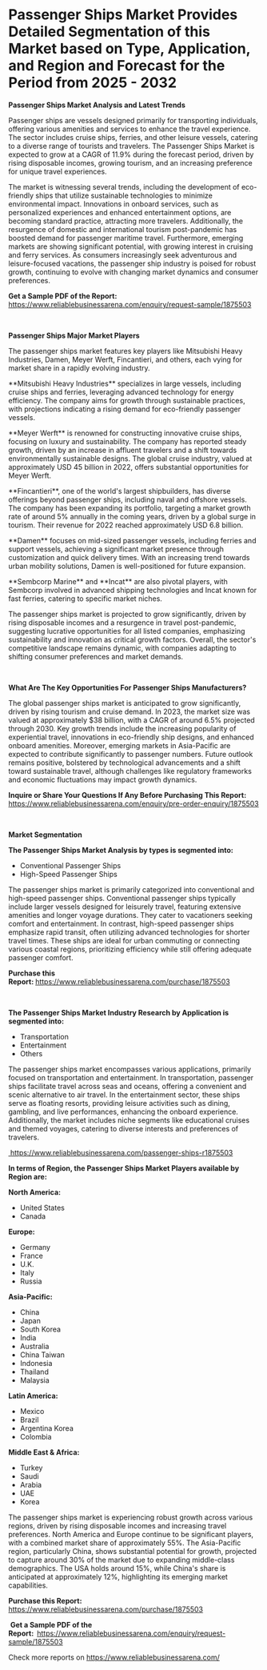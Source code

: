 <p><h1>Passenger Ships Market Provides Detailed Segmentation of this Market based on Type, Application, and Region and Forecast for the Period from 2025 - 2032</h1></p><p><strong>Passenger Ships Market Analysis and Latest Trends</strong></p>
<p><p>Passenger ships are vessels designed primarily for transporting individuals, offering various amenities and services to enhance the travel experience. The sector includes cruise ships, ferries, and other leisure vessels, catering to a diverse range of tourists and travelers. The Passenger Ships Market is expected to grow at a CAGR of 11.9% during the forecast period, driven by rising disposable incomes, growing tourism, and an increasing preference for unique travel experiences.</p><p>The market is witnessing several trends, including the development of eco-friendly ships that utilize sustainable technologies to minimize environmental impact. Innovations in onboard services, such as personalized experiences and enhanced entertainment options, are becoming standard practice, attracting more travelers. Additionally, the resurgence of domestic and international tourism post-pandemic has boosted demand for passenger maritime travel. Furthermore, emerging markets are showing significant potential, with growing interest in cruising and ferry services. As consumers increasingly seek adventurous and leisure-focused vacations, the passenger ship industry is poised for robust growth, continuing to evolve with changing market dynamics and consumer preferences.</p></p>
<p><strong>Get a Sample PDF of the Report:&nbsp;</strong> <a href="https://www.reliablebusinessarena.com/enquiry/request-sample/1875503?utm_campaign=2343&utm_medium=2&utm_source=Github&utm_content=ia&utm_term=19022025&utm_id=passenger-ships">https://www.reliablebusinessarena.com/enquiry/request-sample/1875503</a></p>
<p>&nbsp;</p>
<p><strong>Passenger Ships Major Market Players</strong></p>
<p><p>The passenger ships market features key players like Mitsubishi Heavy Industries, Damen, Meyer Werft, Fincantieri, and others, each vying for market share in a rapidly evolving industry.</p><p>**Mitsubishi Heavy Industries** specializes in large vessels, including cruise ships and ferries, leveraging advanced technology for energy efficiency. The company aims for growth through sustainable practices, with projections indicating a rising demand for eco-friendly passenger vessels.</p><p>**Meyer Werft** is renowned for constructing innovative cruise ships, focusing on luxury and sustainability. The company has reported steady growth, driven by an increase in affluent travelers and a shift towards environmentally sustainable designs. The global cruise industry, valued at approximately USD 45 billion in 2022, offers substantial opportunities for Meyer Werft.</p><p>**Fincantieri**, one of the world's largest shipbuilders, has diverse offerings beyond passenger ships, including naval and offshore vessels. The company has been expanding its portfolio, targeting a market growth rate of around 5% annually in the coming years, driven by a global surge in tourism. Their revenue for 2022 reached approximately USD 6.8 billion.</p><p>**Damen** focuses on mid-sized passenger vessels, including ferries and support vessels, achieving a significant market presence through customization and quick delivery times. With an increasing trend towards urban mobility solutions, Damen is well-positioned for future expansion.</p><p>**Sembcorp Marine** and **Incat** are also pivotal players, with Sembcorp involved in advanced shipping technologies and Incat known for fast ferries, catering to specific market niches.</p><p>The passenger ships market is projected to grow significantly, driven by rising disposable incomes and a resurgence in travel post-pandemic, suggesting lucrative opportunities for all listed companies, emphasizing sustainability and innovation as critical growth factors. Overall, the sector's competitive landscape remains dynamic, with companies adapting to shifting consumer preferences and market demands.</p></p>
<p>&nbsp;</p>
<p><strong>What Are The Key Opportunities For Passenger Ships Manufacturers?</strong></p>
<p><p>The global passenger ships market is anticipated to grow significantly, driven by rising tourism and cruise demand. In 2023, the market size was valued at approximately $38 billion, with a CAGR of around 6.5% projected through 2030. Key growth trends include the increasing popularity of experiential travel, innovations in eco-friendly ship designs, and enhanced onboard amenities. Moreover, emerging markets in Asia-Pacific are expected to contribute significantly to passenger numbers. Future outlook remains positive, bolstered by technological advancements and a shift toward sustainable travel, although challenges like regulatory frameworks and economic fluctuations may impact growth dynamics.</p></p>
<p><strong>Inquire or Share Your Questions If Any Before Purchasing This Report:</strong> <a href="https://www.reliablebusinessarena.com/enquiry/pre-order-enquiry/1875503?utm_campaign=2343&utm_medium=2&utm_source=Github&utm_content=ia&utm_term=19022025&utm_id=passenger-ships">https://www.reliablebusinessarena.com/enquiry/pre-order-enquiry/1875503</a></p>
<p>&nbsp;</p>
<p><strong>Market Segmentation</strong></p>
<p><strong>The Passenger Ships Market Analysis by types is segmented into:</strong></p>
<p><ul><li>Conventional Passenger Ships</li><li>High-Speed Passenger Ships</li></ul></p>
<p><p>The passenger ships market is primarily categorized into conventional and high-speed passenger ships. Conventional passenger ships typically include larger vessels designed for leisurely travel, featuring extensive amenities and longer voyage durations. They cater to vacationers seeking comfort and entertainment. In contrast, high-speed passenger ships emphasize rapid transit, often utilizing advanced technologies for shorter travel times. These ships are ideal for urban commuting or connecting various coastal regions, prioritizing efficiency while still offering adequate passenger comfort.</p></p>
<p><strong>Purchase this Report:&nbsp;</strong><a href="https://www.reliablebusinessarena.com/purchase/1875503?utm_campaign=2343&utm_medium=2&utm_source=Github&utm_content=ia&utm_term=19022025&utm_id=passenger-ships">https://www.reliablebusinessarena.com/purchase/1875503</a></p>
<p>&nbsp;</p>
<p><strong>The Passenger Ships Market Industry Research by Application is segmented into:</strong></p>
<p><ul><li>Transportation</li><li>Entertainment</li><li>Others</li></ul></p>
<p><p>The passenger ships market encompasses various applications, primarily focused on transportation and entertainment. In transportation, passenger ships facilitate travel across seas and oceans, offering a convenient and scenic alternative to air travel. In the entertainment sector, these ships serve as floating resorts, providing leisure activities such as dining, gambling, and live performances, enhancing the onboard experience. Additionally, the market includes niche segments like educational cruises and themed voyages, catering to diverse interests and preferences of travelers.</p></p>
<p><a href="https://www.reliablebusinessarena.com/passenger-ships-r1875503?utm_campaign=2343&utm_medium=2&utm_source=Github&utm_content=ia&utm_term=19022025&utm_id=passenger-ships">&nbsp;https://www.reliablebusinessarena.com/passenger-ships-r1875503</a></p>
<p><strong>In terms of Region, the Passenger Ships Market Players available by Region are:</strong></p>
<p>
    <p> <strong> North America: </strong>
        <ul>
            <li>United States</li>
            <li>Canada</li>
        </ul>
        </p> 
    <p> <strong> Europe: </strong>
        <ul>
            <li>Germany</li>
            <li>France</li>
            <li>U.K.</li>
            <li>Italy</li>
            <li>Russia</li>
        </ul>
        </p> 
    <p> <strong> Asia-Pacific: </strong>
        <ul>
            <li>China</li>
            <li>Japan</li>
            <li>South Korea</li>
            <li>India</li>
            <li>Australia</li>
            <li>China Taiwan</li>
            <li>Indonesia</li>
            <li>Thailand</li>
            <li>Malaysia</li>
        </ul>
        </p> 
    <p> <strong> Latin America: </strong>
        <ul>
            <li>Mexico</li>
            <li>Brazil</li>
            <li>Argentina Korea</li>
            <li>Colombia</li>
        </ul>
        </p> 
    <p> <strong> Middle East & Africa: </strong>
        <ul>
            <li>Turkey</li>
            <li>Saudi</li>
            <li>Arabia</li>
            <li>UAE</li>
            <li>Korea</li>
        </ul>
    </p>
    </p>
<p><p>The passenger ships market is experiencing robust growth across various regions, driven by rising disposable incomes and increasing travel preferences. North America and Europe continue to be significant players, with a combined market share of approximately 55%. The Asia-Pacific region, particularly China, shows substantial potential for growth, projected to capture around 30% of the market due to expanding middle-class demographics. The USA holds around 15%, while China's share is anticipated at approximately 12%, highlighting its emerging market capabilities.</p></p>
<p><strong>Purchase this Report: </strong><a href="https://www.reliablebusinessarena.com/purchase/1875503?utm_campaign=2343&utm_medium=2&utm_source=Github&utm_content=ia&utm_term=19022025&utm_id=passenger-ships">https://www.reliablebusinessarena.com/purchase/1875503</a></p>
<p>&nbsp;<strong>Get a Sample PDF of the Report:&nbsp;&nbsp;</strong><a href="https://www.reliablebusinessarena.com/enquiry/request-sample/1875503?utm_campaign=2343&utm_medium=2&utm_source=Github&utm_content=ia&utm_term=19022025&utm_id=passenger-ships">https://www.reliablebusinessarena.com/enquiry/request-sample/1875503</a></p>
<p><strong></strong></p>
<p>Check more reports on <a href="https://www.reliablebusinessarena.com/?utm_campaign=2343&utm_medium=2&utm_source=Github&utm_content=ia&utm_term=19022025&utm_id=passenger-ships">https://www.reliablebusinessarena.com/</a></p>